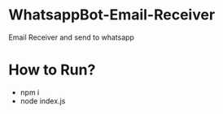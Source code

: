 # WhatsappBot-Email-Receiver
Email Receiver and send to whatsapp

# How to Run?
- npm i
- node index.js
